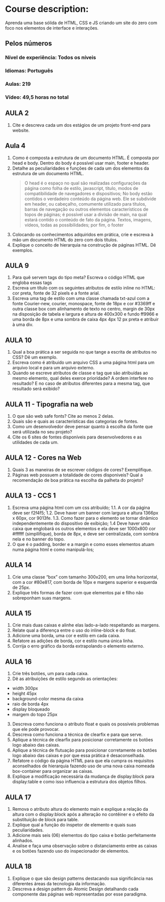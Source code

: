# Course description:

Aprenda uma base sólida de HTML, CSS e JS criando um site do zero com foco nos elementos de interface e interações.

## Pelos números

### Nível de experiência: Todos os níveis

### Idiomas: Português

### Aulas: 219

### Vídeo: 49,5 horas no total

## AULA 2

1. Cite e descreva cada um dos estágios de um projeto front-end para website.

## Aula 4

1. Como é composta a estrutura de um documento HTML.
   É composta por head e body. Dentro do body é possível usar main, footer e header.
2. Detalhe as peculiaridades e funções de cada um dos elementos da estrutura de um documento HTML.
   > O head é o espaço no qual são realizadas configurações da página como folha de estilo, javascript, titulo, modos de compatibilidade de navegadores e dispositivos;
   > No body estão contidos o verdadeiro conteúdo da página web. Ele se subdivide em header, ou cabeçalho, comumente utilizado para títulos, barras de navegação ou outros elementos característicos de topos de páginas;
   > é possível usar a divisão de main, na qual estará contido o conteúdo de fato da página. Textos, imagens, vídeos, todas as possibilidades;
   > por fim, o footer
3. Colocando os conhecimentos adquiridos em prática, crie e escreva à mão um documento HTML do zero com dois títulos.
4. Explique o conceito de hierarquia na construção de páginas HTML. Dê exemplos.

## AULA 9

1. Para quê servem tags do tipo meta? Escreva o código HTML que engloba essas tags
2. Escreva um título com os seguintes atributos de estilo inline no HTML: cor preta, fonte de 32 pixels e a fonte arial.
3. Escreva uma tag de estilo com uma classe chamada txt-azul com a fonte Courier-new, courier, monospace, fonte de 18px e cor #3369ff e outra classe box com alinhamento de texto no centro, margin de 30px na disposição de tabela e largura e altura de 400x300 e fundo ff9966 e uma borda de 8px e uma sombra de caixa 4px 4px 12 px preta e atribuir à uma div.

## AULA 10

1. Qual a boa prática a ser seguida no que tange a escrita de atributos no CSS? Dê um exemplo.
2. Escreva como é atribuido um arquivo CSS a uma página html para um arquivo local e para um arquivo externo.
3. Quando se escreve atributos de classe e tag que são atribuídas ao mesmo elemento, qual deles exerce prioridade? A ordem interfere no resultado? E no caso de atributos diferentes para a mesma tag, que resultado será exibido?

## AULA 11 - Tipografia na web

1. O que são web safe fonts? Cite ao menos 2 delas.
2. Quais são e quais as características das categorias de fontes.
3. Como um desenvolvedor deve pensar quanto à escolha da fonte que será utilizada no seu projeto?
4. Cite os 6 sites de fontes disponíveis para desenvolvedores e as utilidades de cada um.

## AULA 12 - Cores na Web

1. Quais 3 as maneiras de se escrever códigos de cores? Exemplifique.
2. Páginas web possuem a totalidade de cores disponiveis? Qual a recomendação de boa prática na escolha da palheta do projeto?

## AULA 13 - CCS 1

1. Escreva uma página html com um css atribuído;
   1.1. A cor da página deve ser f2f4f5;
   1.2. Deve haver um banner com largura e altura 1366px x 60px, cor 9013fe.
   1.3. Como fazer para o elemento se tornar dinâmico independentemente do dispositivo de exibição;
   1.4 Deve haver uma caixa que englobará os outros elementos e ela deve ser 1000x800 cor #ffffff (simpllifique), borda de 8px, e deve ser centralizada, com sombra nela e no banner do topo.
2. O que é o padding, border e a margin e como esses elementos atuam numa página html e como manipulá-los;

## AULA 14

1. Crie uma classe “box” com tamanho 300x200, em uma linha horizontal, com a cor #80e817, com borda de 10px e margens superior e esquerda de 25px.
2. Explique três formas de fazer com que elementos pai e filho não sobreponham suas margens.

## AULA 15

1. Crie mais duas caixas e alinhe elas lado-a-lado respeitando as margens.
2. Relate qual a diferença entre o uso do inline-block e do float.
3. Adicione uma borda, uma cor e estilo em cada caixa.
4. Refatore as adições de borda, cor e estilo numa única linha.
5. Corrija o erro gráfico da borda extrapolando o elemento externo.

## AULA 16

1. Crie três botões, um para cada caixa.
2. Dê as atribuições de estilo segundo as orientações:

- width 300px
- height 45px
- background-color mesma da caixa
- raio de borda 4px
- display bloqueado
- margem do topo 25px

3. Descreva como funciona o atributo float e quais os possíveis problemas que ele pode provocar.
4. Descreva como funciona a técnica de clearfix e para que serve.
5. Aplique a técnica de clearfix para posicionar corretamente os botões logo abaixo das caixas.
6. Aplique a técnica de flutuação para posicionar corretamente os botões logo abaixo das caixas e por que essa prática é desaconselhada.
7. Refatore o código da página HTML para que ela cumpra os requisitos aconselhados de hierarquia fazendo uso de uma nova caixa nomeada box-container para organizar as caixas.
8. Explique a modificação necessária da mudança de display:block para display:table e como isso influencia a estrutura dos objetos filhos.

## AULA 17

1. Remova o atributo altura do elemento main e explique a relação da altura com o display:block após a alteração no contêiner e o efeito da substituição de block para table.
2. Explique qual a função do inspetor de elemento e quais suas peculiaridades.
3. Adicione mais seis (06) elementos do tipo caixa e botão perfeitamente alinhados.
4. Analise e faça uma observação sobre o distanciamento entre as caixas e os botões fazendo uso do inspecionador de elementos.

## AULA 18

1. Explique o que são design patterns destacando sua significância nas diferentes áreas da tecnologia da informação.
2. Descreva a design pattern do Atomic Design detalhando cada componente das páginas web representadas por esse paradigma.
